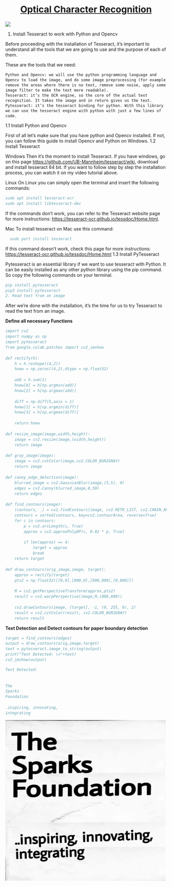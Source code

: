 </div><h1 align="center"><a href="https://colab.research.google.com/drive/1arM3QLymHxIyaDrPbskeWE-K_ivGlYtX?usp=sharing" target="_blank">Optical Character Recognition</a></h1></div>
<a >
  <img align="center" width="1000px" src="https://user-images.githubusercontent.com/22770735/103998740-4484ef00-51c2-11eb-9a8a-efbc1d331cfd.jpg" />
</a>

</a>


1. Install Tesseract to work with Python and Opencv

Before proceeding with the installation of Tesseract, it’s important to understand all the tools that we are going to use and the purpose of each of them.

These are the tools that we need:

    Python and Opencv: we will use the python programming language and Opencv to load the image, and do some image preprocessing (for example remove the areas where there is no text, remove some noise, apply some image filter to make the text more readable).
    Tesseract: it’s the OCR engine, so the core of the actual text recognition. It takes the image and in return gives us the text.
    Pytesseract: it’s the tesseract binding for python. With this library we can use the tesseract engine with python with just a few lines of code.

1.1 Install Python and Opencv

First of all let’s make sure that you have python and Opencv installed. If not, you can follow this guide to install Opencv and Python on Windows.
1.2 Install Tesseract

Windows
Then it’s the moment to install Tesseract.
If you have windows, go on this page https://github.com/UB-Mannheim/tesseract/wiki, download and install tesseract 64 bit.
If you want to follow step by step the installation process, you can watch it on my video tutorial above.

Linux
On Linux you can simply open the terminal and insert the following commands:

```bib
sudo apt install tesseract-ocr
sudo apt install libtesseract-dev
```

If the commands don’t work, you can refer to the Tesseract website page for more instructions: https://tesseract-ocr.github.io/tessdoc/Home.html.

Mac
To install tesseract on Mac use this command:

```bib
  sudo port install tesseract
```
If this command doesn’t work, check this page for more instructions: https://tesseract-ocr.github.io/tessdoc/Home.html
1.3 Install PyTesseract

Pytesseract is an essential library if we want to use tesseract with Python. It can be easily installed as any other python library using the pip command.
So copy the following commands on your terminal.
```bib
pip install pytesseract
pip3 install pytesseract
2. Read text from an image
```
After we’re done with the installation, it’s the time for us to try Tesseract to read the text from an image.

**Define all necessary Functions**
```bib
import cv2
import numpy as np
import pytesseract
from google.colab.patches import cv2_imshow

def rectify(h):
    h = h.reshape((4,2))
    hnew = np.zeros((4,2),dtype = np.float32)

    add = h.sum(1)
    hnew[0] = h[np.argmin(add)]
    hnew[2] = h[np.argmax(add)]

    diff = np.diff(h,axis = 1)
    hnew[1] = h[np.argmin(diff)]
    hnew[3] = h[np.argmax(diff)]

    return hnew

def resize_image(image,width,height):
	image = cv2.resize(image,(width,height))
	return image

def gray_image(image):
	image = cv2.cvtColor(image,cv2.COLOR_BGR2GRAY)
	return image

def canny_edge_detection(image):
	blurred_image = cv2.GaussianBlur(image,(5,5), 0)
	edges = cv2.Canny(blurred_image,0,50)
	return edges

def find_contours(image):
	(contours, _) = cv2.findContours(image, cv2.RETR_LIST, cv2.CHAIN_APPROX_NONE)
	contours = sorted(contours, key=cv2.contourArea, reverse=True)
	for c in contours:
	    p = cv2.arcLength(c, True)
	    approx = cv2.approxPolyDP(c, 0.02 * p, True)

	    if len(approx) == 4:
	        target = approx
	        break
	return target

def draw_contours(orig_image,image, target):
	approx = rectify(target)
	pts2 = np.float32([[0,0],[800,0],[800,800],[0,800]])

	M = cv2.getPerspectiveTransform(approx,pts2)
	result = cv2.warpPerspective(image,M,(800,800))

	cv2.drawContours(image, [target], -1, (0, 255, 0), 2)
	result = cv2.cvtColor(result, cv2.COLOR_BGR2GRAY)
	return result

```

**Text Detection and Detect contours for paper boundary detection**
```bib
target = find_contours(edges)
output = draw_contours(orig,image,target)
text = pytesseract.image_to_string(output)
print("Text Detected: \n"+text)
cv2_imshow(output)
```

```bib
Text Detected: 
 

The
Sparks
Foundation

.inspiring, innovating,
integrating
```
<a >
  <img align="left" width="500px" src="https://github.com/eagleanurag/TSF-Internship/blob/main/Task-1-Optical-Character-Recognition/output.png" />
</a>
